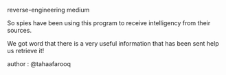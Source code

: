 reverse-engineering medium

So spies have been using this program to receive intelligency from their sources.

We got word that there is a very useful information that has been sent help us retrieve it!

author : @tahaafarooq
